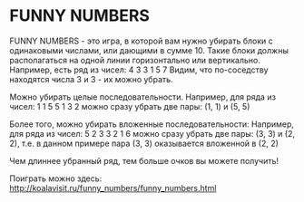 # FUNNY NUMBERS

FUNNY NUMBERS - это игра, в которой вам нужно убирать блоки с одинаковыми числами, или дающими в сумме 10. Такие блоки должны располагаться на одной линии горизонтально или вертикально.
Например, есть ряд из чисел: 4 3 3 1 5 7
Видим, что по-соседству находятся числа 3 и 3 - их можно убрать.

Можно убирать целые последовательности.
Например, для ряда из чисел: 1 1 5 5 1 3 2
можно сразу убрать две пары: (1, 1) и (5, 5)

Более того, можно убирать вложенные последовательности:
Например, для ряда из чисел: 5 2 3 3 2 1 6
можно сразу убрать две пары: (3, 3) и (2, 2), т.е. в данном примере пара (3, 3) оказывается вложенной в (2, 2)

Чем длиннее убранный ряд, тем больше очков вы можете получить!

Поиграть можно здесь: http://koalavisit.ru/funny_numbers/funny_numbers.html 
